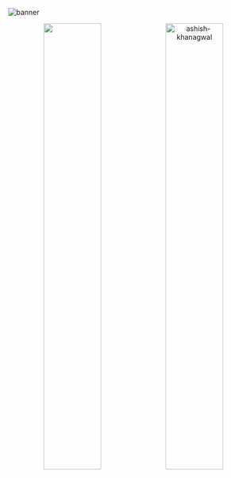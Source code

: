 ![banner](https://user-images.githubusercontent.com/75534912/189037194-56974a3a-8ec1-4482-9a3b-9b035f66ed0e.png)

<p align="center">
<img 
    width=48% src="https://github-readme-stats.vercel.app/api?username=Ashish-Khanagwal&show_icons=true&theme=tokyonight" 
/>
<img width=48% src="https://github-readme-streak-stats.herokuapp.com/?user=ashish-khanagwal&theme=tokyonight" alt="ashish-khanagwal" />
</p>

<p align="center" [![Top Langs](https://github-readme-stats.vercel.app/api/top-langs/?username=Ashish-Khanagwal&theme=tokyonight&layout=compact)](https://github.com/Ashish-Khanagwal/github-readme-stats)</p>

